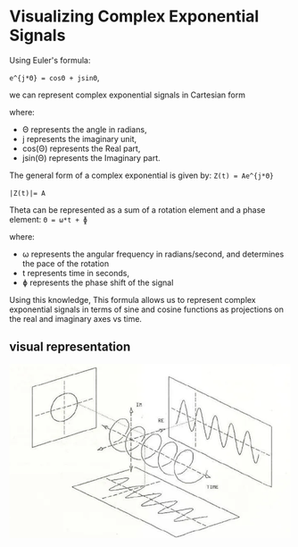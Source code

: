 # Visualizing Complex Exponential Signals

Using Euler's formula:

``e^{j*Θ} = cosΘ + jsinΘ``,

we can represent complex exponential signals in Cartesian form

where:
- Θ represents the angle in radians,
- j represents the imaginary unit,
- cos(Θ) represents the Real part,
- jsin(Θ) represents the Imaginary part.

The general form of a complex exponential is given by:
``Z(t) = Ae^{j*Θ}``

``|Z(t)|= A``

Theta can be represented as a sum of a rotation element and a phase element:
`` Θ = ω*t + ɸ ``

where:
- ω represents the angular frequency in radians/second, and determines the pace of the rotation
- t represents time in seconds,
- ɸ represents the phase shift of the signal

Using this knowledge, 
This formula allows us to represent complex exponential signals in terms of sine and cosine functions as projections on the real and imaginary axes vs time.

## visual representation
![](img/complex_waves.png)

